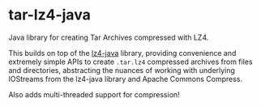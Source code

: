 # tar-lz4-java
Java library for creating Tar Archives compressed with LZ4.  

This builds on top of the [lz4-java](https://github.com/lz4/lz4-java) library, providing convenience and extremely simple APIs to create `.tar.lz4` compressed archives from files and directories, abstracting the nuances of working with underlying IOStreams from the lz4-java library  and Apache Commons Compress.

Also adds multi-threaded support for compression!

